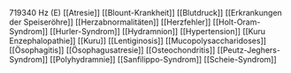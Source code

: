 719340 Hz (E)
[[Atresie]]
[[Blount-Krankheit]]
[[Blutdruck]]
[[Erkrankungen der Speiseröhre]]
[[Herzabnormalitäten]]
[[Herzfehler]]
[[Holt-Oram-Syndrom]]
[[Hurler-Syndrom]]
[[Hydramnion]]
[[Hypertension]]
[[Kuru Enzephalopathie]]
[[Kuru]]
[[Lentiginosis]]
[[Mucopolysaccharidoses]]
[[Ösophagitis]]
[[Ösophagusatresie]]
[[Osteochondritis]]
[[Peutz-Jeghers-Syndrom]]
[[Polyhydramnie]]
[[Sanfilippo-Syndrom]]
[[Scheie-Syndrom]]